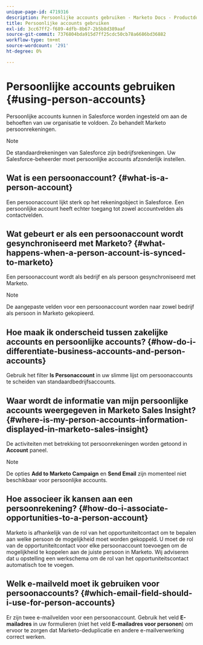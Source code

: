 ```yaml
---
unique-page-id: 4719316
description: Persoonlijke accounts gebruiken - Marketo Docs - Productdocumentatie
title: Persoonlijke accounts gebruiken
exl-id: 3cc67ff2-f689-4dfb-8b67-2b5b8d389aaf
source-git-commit: 7376804bda915d7ff25cdc50cb78a6686bd36882
workflow-type: tm+mt
source-wordcount: '291'
ht-degree: 0%

---
```


# Persoonlijke accounts gebruiken {#using-person-accounts}

Persoonlijke accounts kunnen in Salesforce worden ingesteld om aan de behoeften van uw organisatie te voldoen. Zo behandelt Marketo persoonrekeningen.

>[!NOTE]
>
>De standaardrekeningen van Salesforce zijn bedrijfsrekeningen. Uw Salesforce-beheerder moet persoonlijke accounts afzonderlijk instellen.

## Wat is een persoonaccount? {#what-is-a-person-account}

Een persoonaccount lijkt sterk op het rekeningobject in Salesforce. Een persoonlijke account heeft echter toegang tot zowel accountvelden als contactvelden.

## Wat gebeurt er als een persoonaccount wordt gesynchroniseerd met Marketo? {#what-happens-when-a-person-account-is-synced-to-marketo}

Een persoonaccount wordt als bedrijf en als persoon gesynchroniseerd met Marketo.

>[!NOTE]
>
>De aangepaste velden voor een persoonaccount worden naar zowel bedrijf als persoon in Marketo gekopieerd.

## Hoe maak ik onderscheid tussen zakelijke accounts en persoonlijke accounts? {#how-do-i-differentiate-business-accounts-and-person-accounts}

Gebruik het filter **Is Personaccount** in uw slimme lijst om persoonaccounts te scheiden van standaardbedrijfsaccounts.

## Waar wordt de informatie van mijn persoonlijke accounts weergegeven in Marketo Sales Insight? {#where-is-my-person-accounts-information-displayed-in-marketo-sales-insight}

De activiteiten met betrekking tot persoonrekeningen worden getoond in **Account** paneel.

>[!NOTE]
>
>De opties **Add to Marketo Campaign** en **Send Email** zijn momenteel niet beschikbaar voor persoonlijke accounts.

## Hoe associeer ik kansen aan een persoonrekening? {#how-do-i-associate-opportunities-to-a-person-account}

Marketo is afhankelijk van de rol van het opportuniteitcontact om te bepalen aan welke persoon de mogelijkheid moet worden gekoppeld. U moet de rol van de opportuniteitcontact voor elke persoonaccount toevoegen om de mogelijkheid te koppelen aan de juiste persoon in Marketo. Wij adviseren dat u opstelling een werkschema om de rol van het opportuniteitscontact automatisch toe te voegen.

## Welk e-mailveld moet ik gebruiken voor persoonaccounts? {#which-email-field-should-i-use-for-person-accounts}

Er zijn twee e-mailvelden voor een persoonaccount. Gebruik het veld **E-mailadres** in uw formulieren (niet het veld **E-mailadres voor personen**) om ervoor te zorgen dat Marketo-deduplicatie en andere e-mailverwerking correct werken.
